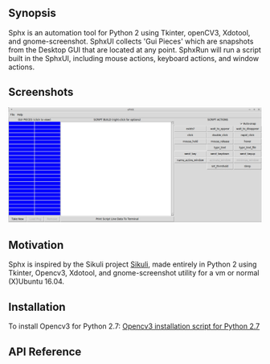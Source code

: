 ## Synopsis

Sphx is an automation tool for Python 2 using Tkinter, openCV3, Xdotool, and gnome-screenshot.
SphxUI collects 'Gui Pieces' which are snapshots from the Desktop GUI that are located at any point.
SphxRun will run a script built in the SphxUI, including mouse actions, keyboard actions, and window actions.

## Screenshots

![Empty Sphx](/img/sphx_empty.png?raw=true "Sphx")

## Motivation

Sphx is inspired by the Sikuli project [Sikuli](http://sikulix.com), made entirely in Python 2 using Tkinter, Opencv3, Xdotool, and gnome-screenshot utility for a vm or normal (X)Ubuntu 16.04.


## Installation

To install Opencv3 for Python 2.7: [Opencv3 installation script for Python 2.7](https://gist.github.com/sbrugman/f9d897f28e674f7a89bbf131e26b98b0)


## API Reference


